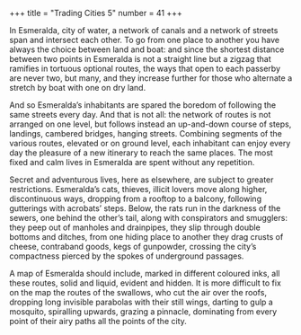+++
title = "Trading Cities 5"
number = 41
+++

In Esmeralda, city of water, a network of canals and a network of streets span and intersect each other. To go from one place to another you have always the choice between land and boat: and since the shortest distance between two points in Esmeralda is not a straight line but a zigzag that ramifies in tortuous optional routes, the ways that open to each passerby are never two, but many, and they increase further for those who alternate a stretch by boat with one on dry land.

And so Esmeralda’s inhabitants are spared the boredom of following the same streets every day. And that is not all: the network of routes is not arranged on one level, but follows instead an up-and-down course of steps, landings, cambered bridges, hanging streets. Combining segments of the various routes, elevated or on ground level, each inhabitant can enjoy every day the pleasure of a new itinerary to reach the same places. The most fixed and calm lives in Esmeralda are spent without any repetition.

Secret and adventurous lives, here as elsewhere, are subject to greater restrictions. Esmeralda’s cats, thieves, illicit lovers move along higher, discontinuous ways, dropping from a rooftop to a balcony, following gutterings with acrobats’ steps. Below, the rats run in the darkness of the sewers, one behind the other’s tail, along with conspirators and smugglers: they peep out of manholes and drainpipes, they slip through double bottoms and ditches, from one hiding place to another they drag crusts of cheese, contraband goods, kegs of gunpowder, crossing the city’s compactness pierced by the spokes of underground passages.

A map of Esmeralda should include, marked in different coloured inks, all these routes, solid and liquid, evident and hidden. It is more difficult to fix on the map the routes of the swallows, who cut the air over the roofs, dropping long invisible parabolas with their still wings, darting to gulp a mosquito, spiralling upwards, grazing a pinnacle, dominating from every point of their airy paths all the points of the city.